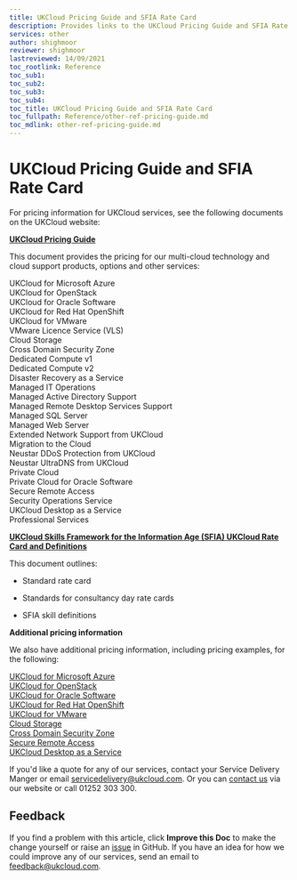 ```yaml
---
title: UKCloud Pricing Guide and SFIA Rate Card
description: Provides links to the UKCloud Pricing Guide and SFIA Rate Card
services: other
author: shighmoor
reviewer: shighmoor
lastreviewed: 14/09/2021
toc_rootlink: Reference
toc_sub1: 
toc_sub2:
toc_sub3:
toc_sub4:
toc_title: UKCloud Pricing Guide and SFIA Rate Card
toc_fullpath: Reference/other-ref-pricing-guide.md
toc_mdlink: other-ref-pricing-guide.md
---
```


# UKCloud Pricing Guide and SFIA Rate Card

For pricing information for UKCloud services, see the following documents on the UKCloud website:

**[UKCloud Pricing Guide](https://ukcloud.com/pricing-guide)**

This document provides the pricing for our multi-cloud technology and cloud support products, options and other services:

UKCloud for Microsoft Azure<br>
UKCloud for OpenStack<br>
UKCloud for Oracle Software<br>
UKCloud for Red Hat OpenShift<br>
UKCloud for VMware<br>
VMware Licence Service (VLS)<br>
Cloud Storage<br>
Cross Domain Security Zone<br>
Dedicated Compute v1<br>
Dedicated Compute v2<br>
Disaster Recovery as a Service<br>
Managed IT Operations<br>
Managed Active Directory Support<br>
Managed Remote Desktop Services Support<br>
Managed SQL Server<br>
Managed Web Server<br>
Extended Network Support from UKCloud<br>
Migration to the Cloud<br>
Neustar DDoS Protection from UKCloud<br>
Neustar UltraDNS from UKCloud<br>
Private Cloud<br>
Private Cloud for Oracle Software<br>
Secure Remote Access<br>
Security Operations Service<br>
UKCloud Desktop as a Service<br>
Professional Services<br>

**[UKCloud Skills Framework for the Information Age (SFIA) UKCloud Rate Card and Definitions](https://ukcloud.com/sfia)**

This document outlines:

- Standard rate card

- Standards for consultancy day rate cards

- SFIA skill definitions

**Additional pricing information**

We also have additional pricing information, including pricing examples, for the following:

[UKCloud for Microsoft Azure](../azure/azs-ref-pricing.md)<br>
[UKCloud for OpenStack](../openstack/ostack-ref-pricing.md)<br>
[UKCloud for Oracle Software](../oracle/orcl-ref-pricing.md)<br>
[UKCloud for Red Hat OpenShift](../openshift/oshift-ref-pricing.md)<br>
[UKCloud for VMware](../vmware/vmw-ref-pricing.md)<br>
[Cloud Storage](../cloud-storage/cs-ref-pricing.md)<br>
[Cross Domain Security Zone](../cdsz/cdsz-ref-pricing.md)<br>
[Secure Remote Access](../sra/sra-ref-pricing.md)<br>
[UKCloud Desktop as a Service](../daas/daas-ref-pricing.md)

If you'd like a quote for any of our services, contact your Service Delivery Manger or email <servicedelivery@ukcloud.com>. Or you can [contact us](https://ukcloud.com/contact/) via our website or call 01252 303 300.

## Feedback

If you find a problem with this article, click **Improve this Doc** to make the change yourself or raise an [issue](https://github.com/UKCloud/documentation/issues) in GitHub. If you have an idea for how we could improve any of our services, send an email to <feedback@ukcloud.com>.
